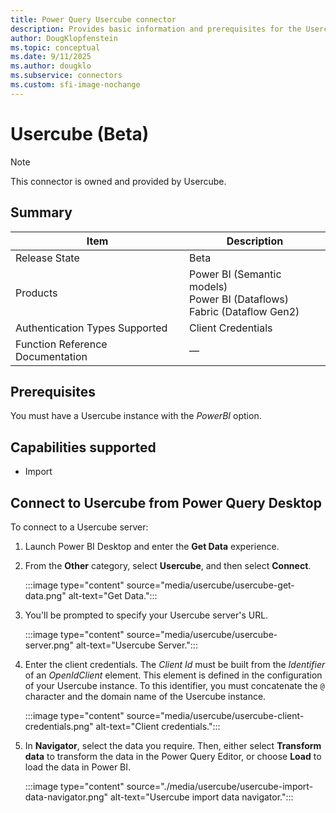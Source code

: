 ```yaml
---
title: Power Query Usercube connector
description: Provides basic information and prerequisites for the Usercube connector. Also includes descriptions of the optional input parameters, and discusses limitations and issues you might run into.
author: DougKlopfenstein
ms.topic: conceptual
ms.date: 9/11/2025
ms.author: dougklo
ms.subservice: connectors
ms.custom: sfi-image-nochange
---
```


# Usercube (Beta)

>[!Note]
>This connector is owned and provided by Usercube.

## Summary

| Item                             | Description                                                                  |
| -------------------------------- | ---------------------------------------------------------------------------- |
| Release State                    | Beta                                                                         |
| Products                         | Power BI (Semantic models)<br/>Power BI (Dataflows)<br/>Fabric (Dataflow Gen2)      |
| Authentication Types Supported   | Client Credentials                                                           |
| Function Reference Documentation | &mdash;                                                                      |

## Prerequisites

You must have a Usercube instance with the *PowerBI* option.

## Capabilities supported

- Import

## Connect to Usercube from Power Query Desktop

To connect to a Usercube server:

1. Launch Power BI Desktop and enter the **Get Data** experience.

2. From the **Other** category, select **Usercube**, and then select **Connect**.

   :::image type="content" source="media/usercube/usercube-get-data.png" alt-text="Get Data.":::

3. You'll be prompted to specify your Usercube server's URL.

   :::image type="content" source="media/usercube/usercube-server.png" alt-text="Usercube Server.":::

4. Enter the client credentials. The *Client Id* must be built from the *Identifier* of an *OpenIdClient* element. This element is defined in the configuration of your Usercube instance. To this identifier, you must concatenate the `@` character and the domain name of the Usercube instance.

   :::image type="content" source="media/usercube/usercube-client-credentials.png" alt-text="Client credentials.":::

5. In **Navigator**, select the data you require. Then, either select **Transform data** to transform the data in the  Power Query Editor, or choose **Load** to load the data in Power BI.

   :::image type="content" source="./media/usercube/usercube-import-data-navigator.png" alt-text="Usercube import data navigator.":::
